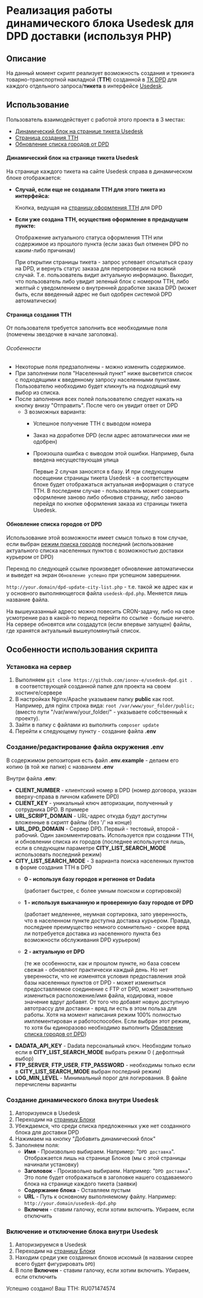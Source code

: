 # Реализация работы динамического блока Usedesk для DPD доставки (используя PHP)

## Описание

На данный момент скрипт реализует возможность создания и трекинга товарно-транспортной накладной (**ТТН**) созданной
в [ТК DPD](https://www.dpd.ru/) для каждого отдельного запроса/**тикета** в интерфейсе [Usedesk](https://usedesk.ru).

## Использование

Пользователь взаимодействует с работой этого проекта в 3 местах:

- [Динамический блок на странице тикета Usedesk](#Динамический-блок-на-странице-тикета-Usedesk)
- [Страница создания ТТН](#Страница-создания-ТТН)
- [Обновление списка городов от DPD](#Обновление-списка-городов-от-DPD)

#### Динамический блок на странице тикета Usedesk

На странице каждого тикета на сайте Usedesk справа в динамическом блоке отображается:

- **Случай, если еще не создавали ТТН для этого тикета из интерфейса:**

  Кнопка, ведущая на [страницу оформления ТТН](#Страница-создания-ттн) для DPD


- **Если уже создана ТТН, осуществив оформление в предыдущем пункте:**

  Отображение актуального статуса оформления ТТН или содержимое из прошлого пункта (если заказ был отменен DPD по
  каким-либо причинам)

  При открытии страницы тикета - запрос успевает отсылаться сразу на DPD, и вернуть статус заказа для перепроверки на
  всякий случай. Т.е. пользователь видит актуальную информацию. Выходит, что пользователь либо увидит зеленый блок с
  номером ТТН, либо желтый с уведомлением о внутренней доработке
  заказа DPD (может быть, если введенный адрес не был одобрен системой DPD автоматически)

#### Страница создания ТТН

От пользователя требуется заполнить все необходимые поля (помечены звездочке в начале заголовка).

###### Особенности

- Некоторые поля предзаполнены - можно изменить содержимое.
- При заполнении поля "Населенный пункт" ниже высветится список с подходящими к введенному запросу населенными пунктами.
  Пользователю необходимо будет кликнуть на подходящий ему выбор из списка.
- После заполнения всех полей пользователю следует нажать на кнопку внизу "Отправить". После чего он увидит ответ от DPD
    - 3 возможных варианта:
        - Успешное получение ТТН с выводом номера
        - Заказ на доработке DPD (если адрес автоматически ими не одобрен)
        - Произошла ошибка с выводом этой ошибки. Например, была введена несуществующая улица

          Первые 2 случая заносятся в базу. И при следующем посещении страницы тикета Usedesk - в соответствующем блоке
          будет отображаться актуальная информация о статусе ТТН. В последнем случае - пользователь может совершить
          оформление заново либо обновив страницу, либо заново перейдя по кнопке оформления заказа из страницы тикета
          Usedesk.

#### Обновление списка городов от DPD

Использование этой возможности имеет смысл только в том случае, если выбран [режим поиска городов](#search_mode)
последний (использование актуального списка населенных пунктов с возможностью доставки курьером от DPD)

Переход по следующей ссылке произведет обновление автоматически и выведет на экран `Обновление успешно` при успешном
завершении.

`http://your.domain/dpd-update-city-list.php` - т.е. такой же адрес как и у основного выполняющегося
файла `usedesk-dpd.php`. Меняется лишь название файла.

На вышеуказанный адресс можно повесить CRON-задачу, либо на свое усмотрение раз в какой-то период перейти по ссылке -
больше ничего. На сервере обновятся или создадутся (если впервые запущен) файлы, где хранятся актуальный вышеупомянутый
список.

## Особенности использования скрипта

### Установка на сервер

1. Выполняем `git clone https://github.com/ionov-e/usedesk-dpd.git .` в соответствующей созданной папке для проекта на
   своем хостинге/сервере
2. В настройках Nginx/Apache указываем папку **public** как root. Например, для nginx строка
   вида: `root /var/www/your_folder/public;` (вместо пути "/var/www/your_folder/" - указываете собственный к проекту).
3. Зайти в папку с файлами из выполнить `composer update`
4. Перейти к следующему пункту - создание файла **.env**

### Создание/редактирование файла окружения **.env**

В содержимом репозитория есть файл **.env.example** - делаем его копию (в той же папке) с названием **.env**

Внутри файла **.env**:

- **CLIENT_NUMBER** - клиентский номер в DPD (номер договора, указан вверху-справа в личном кабинете DPD)
- **CLIENT_KEY** - уникальный ключ авторизации, полученный у сотрудника DPD. В примере
- **URL_SCRIPT_DOMAIN** - URL-адрес откуда будут доступны вложенные в скрипт файлы (без '/' на конце)
- **URL_DPD_DOMAIN** - Сервер DPD. Первый - тестовый, второй - рабочий. Один закомментировать. Используется при создании
  ТТН, и обновлении списка их городов (последнее используется лишь, если в следующем параметре **CITY_LIST_SEARCH_MODE**
  использовать последний режим)
- **CITY_LIST_SEARCH_MODE** <a id="search_mode" /> - 3 варианта поиска населенных пунктов в форме создания ТТН в DPD
    - **0 - используя базу городов и регионов от Dadata**

      (работает быстрее, с более умным поиском и сортировкой)
    - **1 - используя выкачанную и проверенную базу городов от DPD**

      (работает медленнее, неумная сортировка, зато
      уверенность, что в населенном пункте доступна доставка курьером. Правда, последнее преимущество немного
      сомнительно - скорее вряд ли потребуется доставка из населенного пункта без возможности обслуживания DPD курьером)
    - **2 - актуальную от DPD**

      (те же особенности, как и прошлом пункте, но база совсем свежая - обновляют практически каждый день. Но нет
      уверенности, что не изменятся условия предоставления этой базы населенных пунктов от DPD - может измениться
      предоставляемое соединение с FTP от DPD, может значительно измениться расположение/имя файла, кодировка, новое
      значение вдруг добавят. От того что добавят новую доступную автотрассу для доставки - вряд ли есть в этом польза
      для работы. Хотя на момент написания режим 100% полностью имплементирован и работоспособен. Если выбран этот
      режим, то хотя бы единоразово необходимо
      выполнить [Обновление списка городов от DPD](#Обновление-списка-городов-от-DPD))
- **DADATA_API_KEY** - Dadata персональный ключ. Необходим только если в **CITY_LIST_SEARCH_MODE** выбрать режим 0 (
  дефолтный выбор)
- **FTP_SERVER**, **FTP_USER**, **FTP_PASSWORD** - необходимы только если в **CITY_LIST_SEARCH_MODE** выбран последний
  режим)
- **LOG_MIN_LEVEL** - Минимальный порог для логирования. В файле перечислены варианты

### Создание динамического блока внутри Usedesk

1. Авторизуемся в Usedesk
2. Переходим на [страницу Блоки](https://secure.usedesk.ru/settings/blocks)
3. Убеждаемся, что среди списка предложенных уже нет созданного блока для доставки DPD
4. Нажимаем на кнопку "Добавить динамический блок"
5. Заполняем поля:
    - **Имя** - Произвольно выбираем.
      Например: "`DPD доставка`". Отображается лишь на странице Блоков (мы с этой страницы начинали установку)
    - **Заголовок** - Произвольно выбираем.
      Например: "`DPD доставка`". Это поле будет отображаться в заголовке нашего создаваемого блока на странице каждого
      тикета (заявки)
    - **Содержание блока** - Оставляем пустым
    - **URL** - Путь к основному выполняемому файлу. Например: `http://your.domain/usedesk-dpd.php`
    - **Включен** - ставим галочку, если хотим включить. Убираем, если отключить

### Включение и отключение блока внутри Usedesk

1. Авторизируемся в Usedesk
2. Переходим на [страницу Блоки](https://secure.usedesk.ru/settings/blocks)
3. Находим среди уже созданных блоков искомый (в названии скорее всего будет фигурировать `DPD`)
4. В поле **Включен** - ставим галочку, если хотим включить. Убираем, если отключить

Успешно создано! Ваш ТТН: RU071474574